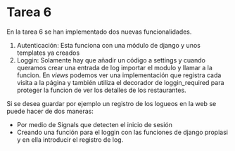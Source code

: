 # Tarea 6

En la tarea 6 se han implementado dos nuevas funcionalidades.
1. Autenticación: Esta funciona con una módulo de django y unos templates ya creados
2. Loggin: Solamente hay que añadir un código a settings y cuando queramos crear una entrada de log importar el modulo y llamar a la funcion. En *views* podemos ver una implementación que registra cada visita a la página y también utiliza el decorador de loggin_required para proteger la funcion de ver los detalles de los restaurantes.

Si se desea guardar por ejemplo un registro de los logueos en la web se puede hacer de dos maneras:
- Por medio de Signals que detecten el inicio de sesión
- Creando una función para el loggin con las funciones de django propiasi y en ella introducir el registro de log.
